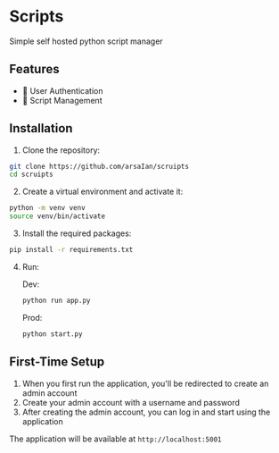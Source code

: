 # Scripts  


Simple self hosted python script manager

## Features

- 🔐 User Authentication
- 📝 Script Management
  

## Installation

1. Clone the repository:
```bash
git clone https://github.com/arsaIan/scruipts
cd scruipts
```

2. Create a virtual environment and activate it:
```bash
python -m venv venv
source venv/bin/activate  
```

3. Install the required packages:
```bash
pip install -r requirements.txt
```

4. Run:
    
    Dev:
    ```bash
    python run app.py
    ```
    Prod:
    ```bash
    python start.py
    ```

## First-Time Setup

1. When you first run the application, you'll be redirected to create an admin account
2. Create your admin account with a username and password
3. After creating the admin account, you can log in and start using the application



The application will be available at `http://localhost:5001`


